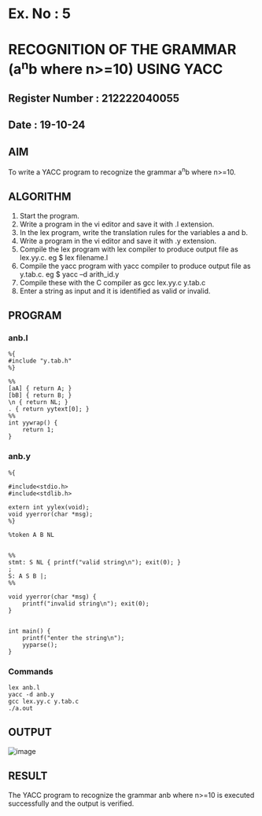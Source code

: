 # Ex. No : 5	
# RECOGNITION OF THE GRAMMAR (a<sup>n</sup>b where n>=10) USING YACC
## Register Number : 212222040055
## Date : 19-10-24

## AIM   
To write a YACC program to recognize the grammar a<sup>n</sup>b where n>=10.

## ALGORITHM
1.	Start the program.
2.	Write a program in the vi editor and save it with .l extension.
3.	In the lex program, write the translation rules for the variables a and b.
4.	Write a program in the vi editor and save it with .y extension.
5.	Compile the lex program with lex compiler to produce output file as lex.yy.c. eg $ lex filename.l
6.	Compile the yacc program with yacc compiler to produce output file as y.tab.c. eg $ yacc –d arith_id.y
7.	Compile these with the C compiler as gcc lex.yy.c y.tab.c
8.	Enter a string as input and it is identified as valid or invalid.
 
## PROGRAM
### anb.l
```
%{
#include "y.tab.h"
%}

%%
[aA] { return A; }
[bB] { return B; }
\n { return NL; }
. { return yytext[0]; }
%%
int yywrap() {
    return 1;
}
```
### anb.y
```
%{

#include<stdio.h>
#include<stdlib.h>

extern int yylex(void); 
void yyerror(char *msg); 
%}

%token A B NL


%%
stmt: S NL { printf("valid string\n"); exit(0); }
;
S: A S B |;
%%

void yyerror(char *msg) {
    printf("invalid string\n"); exit(0);
}


int main() {
    printf("enter the string\n");
    yyparse();
}
```
### Commands
```
lex anb.l 
yacc -d anb.y
gcc lex.yy.c y.tab.c
./a.out
```

## OUTPUT 
![image](https://github.com/user-attachments/assets/ee4c0cc2-a3d2-4586-a2f8-04601c7f7ce9)

## RESULT
The YACC program to recognize the grammar anb where n>=10 is executed successfully and the output is verified.
